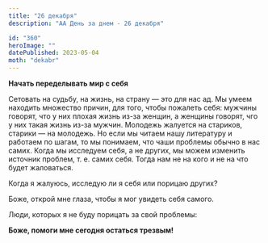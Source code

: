 ```yaml
---
title: "26 декабря"
description: "АА День за днем - 26 декабря"

id: "360"
heroImage: ""
datePublished: 2023-05-04
moth: "dekabr"
---
```


**Начать переделывать мир с себя**

Сетовать на судьбу, на жизнь, на страну — это для нас ад. Мы умеем находить
множество причин, для того, чтобы пожалеть себя: мужчины говорят, что у них
плохая жизнь из-за женщин, а женщины говорят, чго у них такая жизнь из-за
мужчин. Молодежь жалуется на стариков, старики — на молодежь. Но если мы
читаем нашу литературу и работаем по шагам, то мы понимаем, что чаши проблемы
обычно в нас самих. Когда мы исследуем себя, а не других, мы можем изменить
источник проблем, т. е. самих себя. Тогда нам не на кого и не на что будет
жаловаться.

Когда я жалуюсь, исследую ли я себя или порицаю других?

Боже, открой мне глаза, чтобы я мог увидеть себя самого.

Люди, которых я не буду порицать за свой проблемы:

**Боже, помоги мне сегодня остаться трезвым!**
